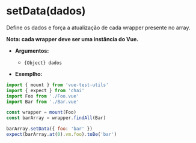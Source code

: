 # setData(dados)

Define os dados e força a atualização de cada wrapper presente no array.

**Nota: cada wrapper deve ser uma instância do Vue.**

- **Argumentos:**
  - `{Object} dados`

- **Exemplho:**

```js
import { mount } from 'vue-test-utils'
import { expect } from 'chai'
import Foo from './Foo.vue'
import Bar from './Bar.vue'

const wrapper = mount(Foo)
const barArray = wrapper.findAll(Bar)

barArray.setData({ foo: 'bar' })
expect(barArray.at(0).vm.foo).toBe('bar')
```
